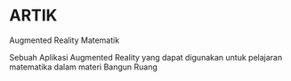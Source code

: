 # ARTIK

Augmented Reality Matematik

Sebuah Aplikasi Augmented Reality yang dapat digunakan untuk pelajaran matematika dalam materi Bangun Ruang
